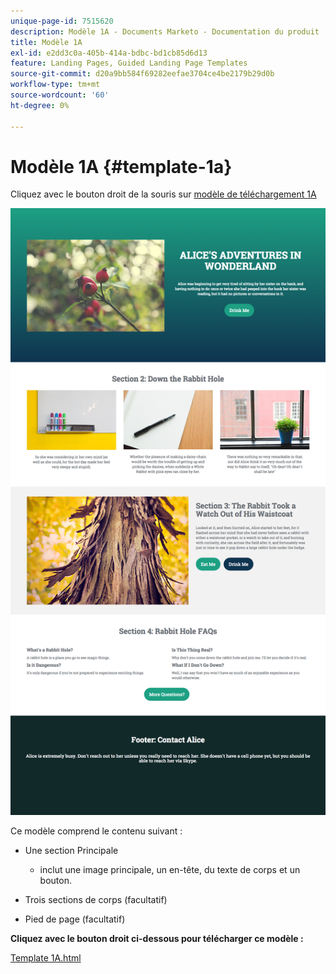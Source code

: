 ```yaml
---
unique-page-id: 7515620
description: Modèle 1A - Documents Marketo - Documentation du produit
title: Modèle 1A
exl-id: e2dd3c0a-405b-414a-bdbc-bd1cb85d6d13
feature: Landing Pages, Guided Landing Page Templates
source-git-commit: d20a9bb584f69282eefae3704ce4be2179b29d0b
workflow-type: tm+mt
source-wordcount: '60'
ht-degree: 0%

---
```


# Modèle 1A {#template-1a}

Cliquez avec le bouton droit de la souris sur [modèle de téléchargement 1A](https://experienceleague.adobe.com/landing/marketo/lp-templates/template-1a.html)

![](assets/image2015-5-28-10-3a1-3a40.png)

Ce modèle comprend le contenu suivant :

* Une section Principale

   * inclut une image principale, un en-tête, du texte de corps et un bouton.

* Trois sections de corps (facultatif)
* Pied de page (facultatif)

**Cliquez avec le bouton droit ci-dessous pour télécharger ce modèle :**

[Template 1A.html](https://experienceleague.adobe.com/landing/marketo/lp-templates/template-1a.html)
